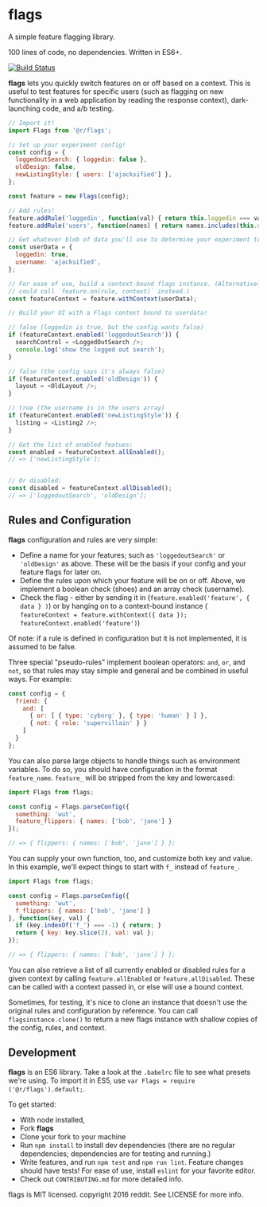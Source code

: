 flags
====

A simple feature flagging library.

100 lines of code, no dependencies. Written in ES6+.

[![Build Status](https://travis-ci.org/reddit/flags.svg?branch=master)](https://travis-ci.org/reddit/flags)

__flags__ lets you quickly switch features on or off based on a context. This is
useful to test features for specific users (such as flagging on new functionality
in a web application by reading the response context), dark-launching code,
and a/b testing.

```javascript
// Import it!
import Flags from '@r/flags';

// Set up your experiment config!
const config = {
  loggedoutSearch: { loggedin: false },
  oldDesign: false,
  newListingStyle: { users: ['ajacksified'] },
};

const feature = new Flags(config);

// Add rules!
feature.addRule('loggedin', function(val) { return this.loggedin === val; });
feature.addRule('users', function(names) { return names.includes(this.username); });

// Get whatever blob of data you'll use to determine your experiment truthiness
const userData = {
  loggedin: true,
  username: 'ajacksified',
};

// For ease of use, build a context-bound flags instance. (Alternatively, you
// could call `feature.on(rule, context)` instead.)
const featureContext = feature.withContext(userData);

// Build your UI with a Flags context bound to userdata!

// false (loggedin is true, but the config wants false)
if (featureContext.enabled('loggedoutSearch')) {
  searchControl = <LoggedOutSearch />;
  console.log('show the logged out search');
}

// false (the config says it's always false)
if (featureContext.enabled('oldDesign')) {
  layout = <OldLayout />;
}

// true (the username is in the users array)
if (featureContext.enabled('newListingStyle')) {
  listing = <Listing2 />;
}

// Get the list of enabled featues:
const enabled = featureContext.allEnabled();
// => ['newListingStyle'];


// Or disabled:
const disabled = featureContext.allDisabled();
// => ['loggedoutSearch', 'oldDesign'];
```

Rules and Configuration
-----------------------

__flags__ configuration and rules are very simple:

* Define a name for your features; such as `'loggedoutSearch'` or `'oldDesign'` as above. These
  will be the basis if your config and your feature flags for later on.
* Define the rules upon which your feature will be on or off. Above, we implement
  a boolean check (shoes) and an array check (username).
* Check the flag - either by sending it in (`feature.enabled('feature', { data } )`) or
  by hanging on to a context-bound instance (
  `featureContext = feature.withContext({ data }); featureContext.enabled('feature')`)

Of note: if a rule is defined in configuration but it is not implemented, it is
assumed to be false.

Three special "pseudo-rules" implement boolean operators: `and`, `or`, and
`not`, so that rules may stay simple and general and be combined in useful
ways. For example:

```javascript
const config = {
  friend: {
    and: [
      { or: [ { type: 'cyborg' }, { type: 'human' } ] },
      { not: { role: 'supervillain' } }
    ]
  }
};
```

You can also parse large objects to handle things such as environment variables.
To do so, you should have configuration in the format `feature_name`. `feature_`
will be stripped from the key and lowercased:

```javascript
import Flags from flags;

const config = Flags.parseConfig({
  something: 'wut',
  feature_flippers: { names: ['bob', 'jane'] }
});

// => { flippers: { names: ['bob', 'jane'] } };
```

You can supply your own function, too, and customize both key and value. In
this example, we'll expect things to start with `f_` instead of `feature_`.

```javascript
import Flags from flags;

const config = Flags.parseConfig({
  something: 'wut',
  f_flippers: { names: ['bob', 'jane'] }
}, function(key, val) {
  if (key.indexOf('f_') === -1) { return; }
  return { key: key.slice(2), val: val };
});

// => { flippers: { names: ['bob', 'jane'] } };
```

You can also retrieve a list of all currently enabled or disabled rules for a
given context by calling `feature.allEnabled` or `feature.allDisabled`. These
can be called with a context passed in, or else will use a bound context.

Sometimes, for testing, it's nice to clone an instance that doesn't use the
original rules and configuration by reference. You can call
`flagsinstance.clone()` to return a new flags instance with shallow copies of
the config, rules, and context.

Development
-----------

__flags__ is an ES6 library. Take a look at the `.babelrc` file to see what
presets we're using. To import it in ES5, use
`var Flags = require ('@r/flags').default;`.

To get started:

* With node installed,
* Fork __flags__
* Clone your fork to your machine
* Run `npm install` to install dev dependencies (there are no regular
  dependencies; dependencies are for testing and running.)
* Write features, and run `npm test` and `npm run lint`. Feature changes should
  have tests! For ease of use, install `eslint` for your favorite editor.
* Check out `CONTRIBUTING.md` for more detailed info.

flags is MIT licensed. copyright 2016 reddit. See LICENSE for more info.
